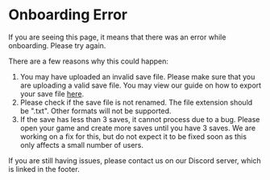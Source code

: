 # Onboarding Error

If you are seeing this page, it means that there was an error while onboarding. Please try again.

There are a few reasons why this could happen:

1. You may have uploaded an invalid save file. Please make sure that you are uploading a valid save file. You may view our guide on how to export your save file [here](/help/upload).
2. Please check if the save file is not renamed. The file extension should be ".txt". Other formats will not be supported.
3. If the save has less than 3 saves, it cannot process due to a bug. Please open your game and create more saves until you have 3 saves. We are working on a fix for this, but do not expect it to be fixed soon as this only affects a small number of users.

If you are still having issues, please contact us on our Discord server, which is linked in the footer.
